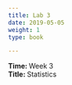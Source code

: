 ```yaml
---
title: Lab 3
date: 2019-05-05
weight: 1
type: book

---
```


<b> Time: </b> Week 3 <br>
<b> Title: </b> Statistics <br>

